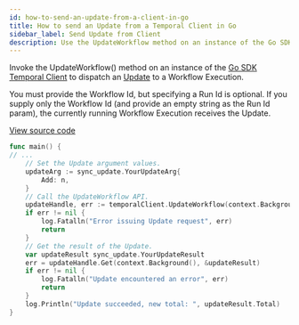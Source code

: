 ```yaml
---
id: how-to-send-an-update-from-a-client-in-go
title: How to send an Update from a Temporal Client in Go
sidebar_label: Send Update from Client
description: Use the UpdateWorkflow method on an instance of the Go SDK Temporal Client to send an Update to a Workflow Execution.
---
```


Invoke the UpdateWorkflow() method on an instance of the [Go SDK Temporal Client](https://pkg.go.dev/go.temporal.io/sdk/client#Client) to dispatch an [Update](/concepts/what-is-an-update) to a Workflow Execution.

You must provide the Workflow Id, but specifying a Run Id is optional.
If you supply only the Workflow Id (and provide an empty string as the Run Id param), the currently running Workflow Execution receives the Update.

<a class="dacx-source-link" href="https://github.com/temporalio/documentation-samples-go/blob/sync_update/sync_update/update/main_dacx.go">View source code</a>

```go
func main() {
// ...
	// Set the Update argument values.
	updateArg := sync_update.YourUpdateArg{
		Add: n,
	}
	// Call the UpdateWorkflow API.
	updateHandle, err := temporalClient.UpdateWorkflow(context.Background(), sync_update.YourUpdateWFID, "", sync_update.YourUpdateName, updateArg)
	if err != nil {
		log.Fatalln("Error issuing Update request", err)
		return
	}
	// Get the result of the Update.
	var updateResult sync_update.YourUpdateResult
	err = updateHandle.Get(context.Background(), &updateResult)
	if err != nil {
		log.Fatalln("Update encountered an error", err)
		return
	}
	log.Println("Update succeeded, new total: ", updateResult.Total)
}
```
